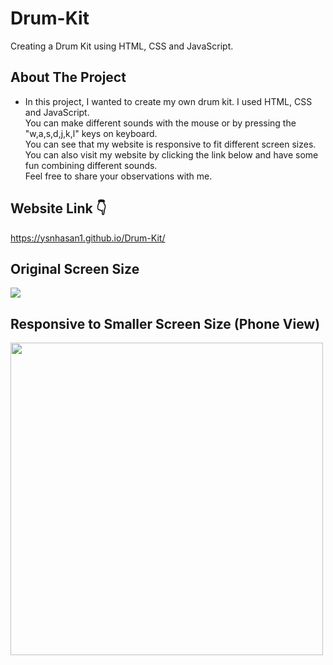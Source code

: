 # Drum-Kit

Creating a Drum Kit using HTML, CSS and JavaScript.

## About The Project

* In this project, I wanted to create my own drum kit. I used HTML, CSS and JavaScript. <br />
You can make different sounds with the mouse or by pressing the "w,a,s,d,j,k,l" keys on keyboard. <br />
You can see that my website is responsive to fit different screen sizes. <br /> 
You can also visit my website by clicking the link below and have some fun combining different sounds. <br />
Feel free to share your observations with me.

## Website Link 👇
https://ysnhasan1.github.io/Drum-Kit/

## Original Screen Size
<img src="https://github.com/ysnhasan1/Drum-Kit/assets/102024926/7bed1859-6735-4086-95ff-6c47dd250dbc"><br />

## Responsive to Smaller Screen Size (Phone View)
<img src="https://github.com/ysnhasan1/Drum-Kit/assets/102024926/696c9ce0-c0fd-4162-8f36-6cf42ee72ac4" height="500">
